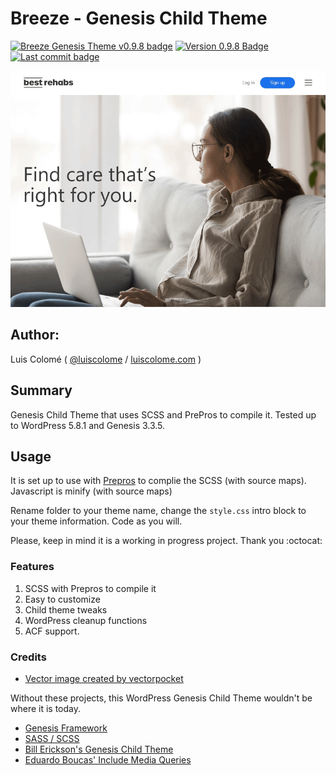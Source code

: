 # Breeze - Genesis Child Theme 

[![Breeze Genesis Theme v0.9.8 badge][changelog-badge]][changelog]  [![Version 0.9.8 Badge][version-badge]][changelog]  [![Last commit badge][last-commit]][last-commit-link]

![Breeze Screenshot](screenshot.png)

## Author:

Luis Colomé ( [@luiscolome](https://twitter.com/luiscolome) / [luiscolome.com](https://luiscolome.com) )

## Summary

Genesis Child Theme that uses SCSS and PrePros to compile it. Tested up to WordPress 5.8.1 and Genesis 3.3.5.

## Usage

It is set up to use with [Prepros](https://prepros.io/) to complie the SCSS (with source maps). Javascript is minify (with source maps)

Rename folder to your theme name, change the `style.css` intro block to your theme information. Code as you will.

Please, keep in mind it is a working in progress project. Thank you :octocat:

### Features

1. SCSS with Prepros to compile it
2. Easy to customize
4. Child theme tweaks
5. WordPress cleanup functions
6. ACF support.

### Credits

* [Vector image created by vectorpocket](https://www.freepik.es/vectorpocket)

Without these projects, this WordPress Genesis Child Theme wouldn't be where it is today.

* [Genesis Framework](http://my.studiopress.com/themes/genesis/)
* [SASS / SCSS](http://sass-lang.com/)
* [Bill Erickson's Genesis Child Theme](https://github.com/billerickson/BE-Genesis-Child)
* [Eduardo Boucas' Include Media Queries](https://eduardoboucas.github.io/include-media/)


[changelog]: ./CHANGELOG.md
[changelog-badge]: https://img.shields.io/badge/Changelog-Breeze%20Genesis%20Theme%20v0.9.8-orange
[version-badge]: https://img.shields.io/badge/version-0.9.8-informational.svg
[last-commit]: https://img.shields.io/github/last-commit/luiscolome/breeze?color=yellow&logoColor=red
[last-commit-link]: https://github.com/LuisColome/breeze/commits